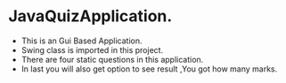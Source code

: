 # JavaQuizApplication.
- This is an Gui Based Application.
- Swing class is imported in this project.
- There are four static questions in this application.
- In last you will also get option to see result ,You got how many marks.
